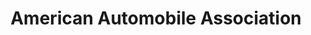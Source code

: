 ---
title: "American Automobile Association"
url: /portland/american-automobile-association/
shop: Reisebüro
---